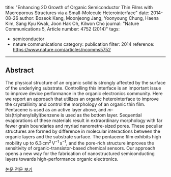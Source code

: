 title: "Enhancing 2D Growth of Organic Semiconductor Thin Films with Macroporous Structures via a Small-Molecule Heterointerface"
date: 2014-08-26
author: Boseok Kang, Moonjeong Jang, Yoonyoung Chung, Haena Kim, Sang Kyu Kwak, Joon Hak Oh, Kilwon Cho
journal: "Nature Communications 5, Article number: 4752 (2014)"
tags:
- semiconductor
- nature communications
category: publication
filter: 2014
reference: https://www.nature.com/articles/ncomms5752
---

## Abstract

<p>The physical structure of an organic solid is strongly affected by the surface of the underlying substrate. Controlling this interface is an important issue to improve device performance in the organic electronics community. Here we report an approach that utilizes an organic heterointerface to improve the crystallinity and control the morphology of an organic thin film. Pentacene is used as an active layer above, and <i>m</i>-bis(triphenylsilyl)benzene is used as the bottom layer. Sequential evaporations of these materials result in extraordinary morphology with far fewer grain boundaries and myriad nanometre-sized pores. These peculiar structures are formed by difference in molecular interactions between the organic layers and the substrate surface. The pentacene film exhibits high mobility up to 6.3 cm<sup>2</sup> V<sup>−1</sup> s<sup>−1</sup>, and the pore-rich structure improves the sensitivity of organic-transistor-based chemical sensors. Our approach opens a new way for the fabrication of nanostructured semiconducting layers towards high-performance organic electronics.</p>

[논문 전문 보기](https://www.nature.com/articles/ncomms5752)
